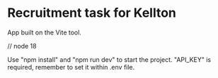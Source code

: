 # Recruitment task for Kellton

App built on the Vite tool.

// node 18

Use "npm install" and "npm run dev" to start the project.
"API_KEY" is required, remember to set it within .env file.
